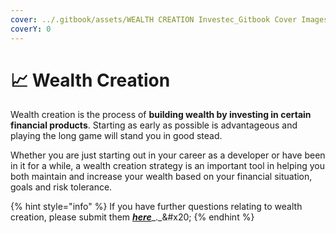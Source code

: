 ```yaml
---
cover: ../.gitbook/assets/WEALTH CREATION Investec_Gitbook Cover Images_V4-09.png
coverY: 0
---
```


# 📈 Wealth Creation

Wealth creation is the process of **building wealth by investing in certain financial products**. Starting as early as possible is advantageous and playing the long game will stand you in good stead.&#x20;

Whether you are just starting out in your career as a developer or have been in it for a while, a wealth creation strategy is an important tool in helping you both maintain and increase your wealth based on your financial situation, goals and risk tolerance.   &#x20;

{% hint style="info" %}
If you have further questions relating to wealth creation, please submit them [_**here**_](https://8malmkzgvs8.typeform.com/to/oLVWxa8r?)_._&#x20;
{% endhint %}
